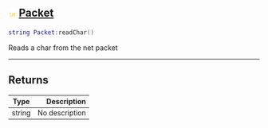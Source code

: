 ## ![shared](.gitbook/assets/shared.png) [Packet](home/Packet)



```lua
string Packet:readChar()
```

Reads a char from the net packet


------
## Returns

| Type   | Description |
| ------ | ----------: |
| string | No description |

